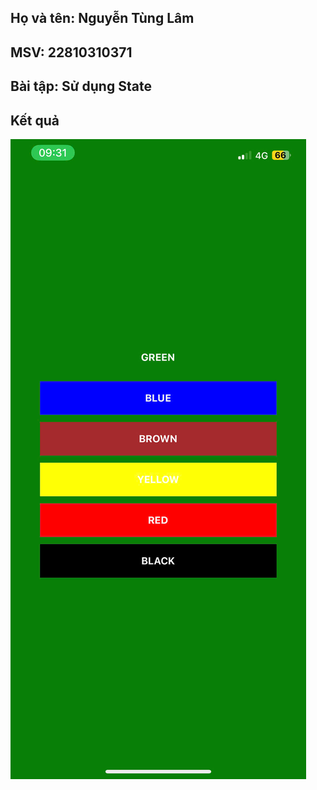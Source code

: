 ## Họ và tên: Nguyễn Tùng Lâm
## MSV: 22810310371
## Bài tập: Sử dụng State
## Kết quả
![Mobile_Ngay_11_2](Mobile_Ngay_11_2.jpg)
